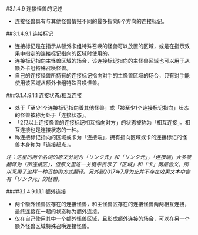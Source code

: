 #3.1.4.9        连接怪兽的记述
* 连接怪兽具有与其他怪兽情报不同的最多指向8个方向的连接标记。

##3.1.4.9.1 连接标记
* 连接标记是在指示从额外卡组特殊召唤的怪兽可以放置的区域，或是在指示效果中指定的连接标记指向的区域时使用的。
* 连接标记指向主怪兽区域的场合，该连接标记指向的主怪兽区域也可以用于从额外卡组特殊召唤怪兽。
* 自己的连接怪兽所持有的连接标记指向对手的主怪兽区域的场合，只有对手能使用该区域从额外卡组特殊召唤怪兽。

###3.1.4.9.1.1 连接状态/相互连接
* 处于「至少1个连接标记指向着其他怪兽」或「被至少1个连接标记指向」状态的怪兽被称为处于「连接状态」。
* 「2只以上连接怪兽的连接标记相互指向对方」的状态被称为「相互连接」。相互连接也是连接状态的一种。
* 称连接标记指向的区域或卡为「连接端」，拥有指向区域或卡的连接标记的怪兽本身称为「连接起点」。

_注：这里的两个名词的原文分别为「リンク先」和「リンク元」，「连接端」大多被翻译为「所连接区」，但原文里这一关键字表示了「区域」和「卡」两层含义，所以采用了这样一种妥协的方式翻译。另外到2017年7月为止并不存在效果文本中含有「リンク元」的怪兽。_


####3.1.4.9.1.1.1 额外连接
* 两个额外怪兽区存在的连接怪兽，和主怪兽区存在的连接怪兽两两相互连接，最终连接在一起的状态称为额外连接。
* 仅在自己使用其中一个额外怪兽区域，且形成额外连接的场合，可以在另一个额外怪兽区域特殊召唤连接怪兽。
